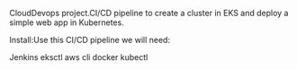 CloudDevops project.CI/CD pipeline to create a cluster in EKS and deploy a simple web app in Kubernetes.

Install:Use this CI/CD pipeline we will need:

Jenkins
eksctl
aws cli
docker
kubectl
